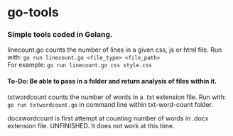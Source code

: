 # go-tools
### Simple tools coded in Golang.

linecount.go counts the number of lines in a given css, js or html file. 
Run with: ```go run linecount.go <file_type> <file_path>```\
For example: ```go run linecount.go css style.css```

#### To-Do: Be able to pass in a folder and return analysis of files within it.

txtwordcount counts the number of words in a .txt extension file.
Run with: ```go run txtwordcount.go``` in command line within txt-word-count folder.

docxwordcount is first attempt at counting number of words in .docx extension file. UNFINISHED. It does not work at this time.

